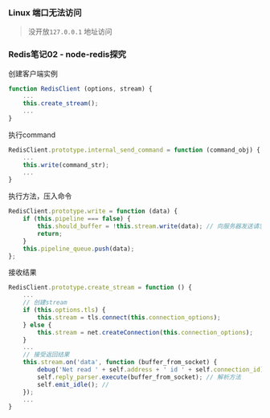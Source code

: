 ### Linux 端口无法访问
> 没开放`127.0.0.1` 地址访问

### Redis笔记02 - node-redis探究
创建客户端实例
```javascript
function RedisClient (options, stream) {
    ...
    this.create_stream();
    ...
}
```
执行command
```javascript
RedisClient.prototype.internal_send_command = function (command_obj) {
    ...
    this.write(command_str);
    ...
}
```
执行方法，压入命令
```javascript
RedisClient.prototype.write = function (data) {
    if (this.pipeline === false) {
        this.should_buffer = !this.stream.write(data); // 向服务器发送请求
        return;
    }
    this.pipeline_queue.push(data);
};
```

接收结果
```javascript
RedisClient.prototype.create_stream = function () {
    ...
    // 创建stream
    if (this.options.tls) {
        this.stream = tls.connect(this.connection_options);
    } else {
        this.stream = net.createConnection(this.connection_options);
    }
    ...
    // 接受返回结果
    this.stream.on('data', function (buffer_from_socket) {
        debug('Net read ' + self.address + ' id ' + self.connection_id);
        self.reply_parser.execute(buffer_from_socket); // 解析方法
        self.emit_idle(); //
    });
    ...
}
```


